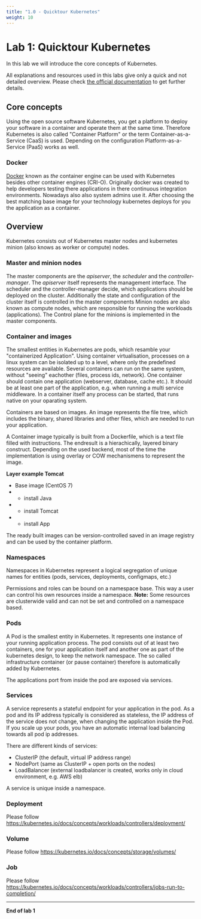 ```yaml
---
title: "1.0 - Quicktour Kubernetes"
weight: 10
---
```


# Lab 1: Quicktour Kubernetes

In this lab we will introduce the core concepts of Kubernetes.

All explanations and resources used in this labs give only a quick and not detailed overview. Please check [the official documentation](https://kubernetes.io/docs/concepts/) to get further details.


## Core concepts

Using the open source software Kubernetes, you get a platform to deploy your software in a container and operate them at the same time. Therefore Kubernetes is also called "Container Platform" or the term Container-as-a-Service (CaaS) is used. Depending on the configuration Platform-as-a-Service (PaaS) works as well.


### Docker

[Docker](https://www.docker.com/) known as _the_ container engine can be used with Kubernetes besides other container engines (CRI-O). Originally docker was created to help developers testing there applications in there continuous integration environments. Nowadays also also system admins use it. After choosing the best matching base image for your technology kubernetes deploys for you the application as a container.


## Overview

Kubernetes consists out of Kubernetes master nodes and kubernetes minion (also knows as worker or compute) nodes.

### Master and minion nodes
The master components are the _apiserver_, the _scheduler_ and the _controller-manager_.
The _apiserver_ itself represents the management interface.
The scheduler and the controller-manager decide, which applications should be deployed on the cluster. Additionally the state and configuration of the cluster itself is controlled in the master components
Minion nodes are also known as compute nodes, which are responsible for running the workloads (applications).
The Control plane for the minions is implemented in the master components.



### Container and images

The smallest entities in Kubernetes are pods, which resamble your "containerized Application".
Using container virtualisation, processes on a linux system can be isolated up to a level, where only the predefined resources are available. Several containers can run on the same system, without "seeing" eachother (files, process ids, network). One container should contain one application (webserver, database, cache etc.).
It should be at least one part of the application, e.g. when running a multi service middleware.
In a container itself any process can be started, that runs native on your oparating system.

Containers are based on images. An image represents the file tree, which includes the binary, shared libraries and other files, which are needed to run your application.

A Container image typically is built from a Dockerfile, which is a text file filled with instructions. The endresult is a hierachically, layered binary construct.
Depending on the used backend, most of the time the implementation is using overlay or COW mechanismens to represent the image.

**Layer example Tomcat**
- Base image (CentOS 7)
- + install Java
- + install Tomcat
- + install App

The ready built images can be version-controlled saved in an image registry and can be used by the container platform.


### Namespaces

Namespaces in Kubernetes represent a logical segregation of unique names for entities (pods, services, deployments, configmaps, etc.)

Permissions and roles can be bound on a namespace base. This way a user can control his own resources inside a namespace.
**Note:** Some resources are clusterwide valid and can not be set and controlled on a namespace based.


### Pods

A Pod is the smallest entity in Kubernetes. It represents one instance of your running application process.
The pod consists out of at least two containers, one for your application itself and another one as part of the kubernetes design, to keep the network namespace.
The so called infrastructure container (or pause container) therefore is automatically added by Kubernetes.

The applications port from inside the pod are exposed via services.


### Services

A service represents a stateful endpoint for your application in the pod. As a pod and its IP address typically is considered as stateless, the IP address of the service does not change, when changing the application inside the Pod. If you scale up your pods, you have an automatic internal load balancing towards all pod ip addresses.

There are different kinds of services:
- ClusterIP (the default, virtual IP address range)
- NodePort (same as ClusterIP + open ports on the nodes)
- LoadBalancer (external loadbalancer is created, works only in cloud environment, e.g. AWS elb)

A service is unique inside a namespace.
 
### Deployment

Please follow <https://kubernetes.io/docs/concepts/workloads/controllers/deployment/>


### Volume

Please follow <https://kubernetes.io/docs/concepts/storage/volumes/>


### Job

Please follow <https://kubernetes.io/docs/concepts/workloads/controllers/jobs-run-to-completion/>

---

**End of lab 1**